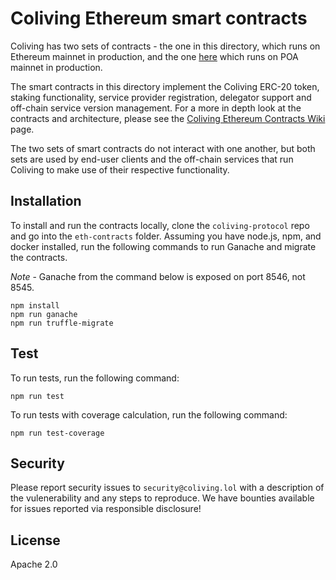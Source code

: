 # Coliving Ethereum smart contracts

Coliving has two sets of contracts - the one in this directory, which runs on Ethereum mainnet in
production, and the one
[here](https://github.com/dgc.network/coliving-protocol/tree/master/contracts) which runs on POA
mainnet in production.

The smart contracts in this directory implement the Coliving ERC-20 token, staking functionality, service
provider registration, delegator support and off-chain service version management. For a
more in depth look at the contracts and architecture, please see the
[Coliving Ethereum Contracts Wiki](https://github.com/dgc.network/coliving-protocol/wiki/Ethereum-Contracts-Overview)
page.

The two sets of smart contracts do not interact with one another, but both sets are used by end-user
clients and the off-chain services that run Coliving to make use of their respective
functionality.

## Installation

To install and run the contracts locally, clone the `coliving-protocol` repo and go into the
`eth-contracts` folder. Assuming you have node.js, npm, and docker installed, run the
following commands to run Ganache and migrate the contracts.

*Note* - Ganache from the command below is exposed on port 8546, not 8545.

```
npm install
npm run ganache
npm run truffle-migrate
```

## Test

To run tests, run the following command:

```
npm run test
```

To run tests with coverage calculation, run the following command:

```
npm run test-coverage
```

## Security

Please report security issues to `security@coliving.lol` with a description of the
vulenerability and any steps to reproduce. We have bounties available for issues reported
via responsible disclosure!

## License

Apache 2.0
